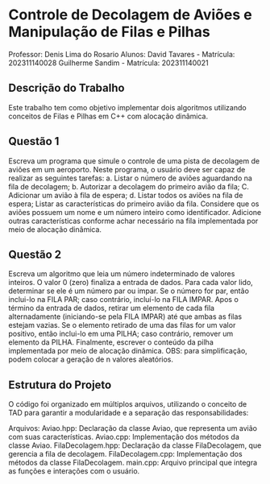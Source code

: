 # Controle de Decolagem de Aviões e Manipulação de Filas e Pilhas
Professor: Denis Lima do Rosario
Alunos:
David Tavares - Matrícula: 202311140028
Guilherme Sandim - Matrícula: 202311140021
## Descrição do Trabalho
Este trabalho tem como objetivo implementar dois algoritmos utilizando conceitos de Filas e Pilhas em C++ com alocação dinâmica. 

## Questão 1
Escreva um programa que simule o controle de uma pista de decolagem de aviões em um aeroporto. Neste programa, o usuário deve ser capaz de realizar as seguintes tarefas:
a. Listar o número de aviões aguardando na fila de decolagem;
b. Autorizar a decolagem do primeiro avião da fila;
C. Adicionar um avião à fila de espera;
d. Listar todos os aviões na fila de espera;
Listar as características do primeiro avião da fila.
Considere que os aviões possuem um nome e um número inteiro como identificador. Adicione outras características conforme achar necessário na fila implementada por meio de alocação dinâmica.


## Questão 2
Escreva um algoritmo que leia um número indeterminado de valores inteiros. O valor 0 (zero) finaliza a entrada de dados. Para cada valor lido, determinar se ele é um número par ou impar. Se o número for par, então inclui-lo na FILA PAR; caso contrário, incluí-lo na FILA IMPAR. Apos o término da entrada de dados, retirar um elemento de cada fila alternadamente (iniciando-se pela FILA IMPAR) até que ambas as filas estejam vazias. Se o elemento retirado de uma das filas for um valor positivo, então inclui-lo em uma PILHA; caso contrário, remover um elemento da PILHA. Finalmente, escrever o conteúdo da pilha implementada por meio de alocação dinâmica.
OBS: para simplificação, podem colocar a geração de n valores aleatórios.
## Estrutura do Projeto
O código foi organizado em múltiplos arquivos, utilizando o conceito de TAD para garantir a modularidade e a separação das responsabilidades:

Arquivos:
Aviao.hpp: Declaração da classe Aviao, que representa um avião com suas características.
Aviao.cpp: Implementação dos métodos da classe Aviao.
FilaDecolagem.hpp: Declaração da classe FilaDecolagem, que gerencia a fila de decolagem.
FilaDecolagem.cpp: Implementação dos métodos da classe FilaDecolagem.
main.cpp: Arquivo principal que integra as funções e interações com o usuário.
